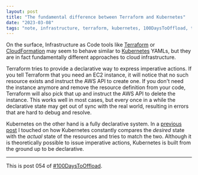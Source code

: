 ```yaml
---
layout: post
title: "The fundamental difference between Terraform and Kubernetes"
date: "2023-03-08"
tags: "note, infrastructure, terraform, kubernetes, 100DaysToOffload, tech"
---
```


On the surface, Infrastructure as Code tools like [Terraform](https://www.terraform.io/) or [CloudFormation](https://aws.amazon.com/de/cloudformation/) may seem to behave similar to [Kubernetes](https://kubernetes.io/) YAMLs, but they are in fact fundamentally different approaches to cloud infrastructure.

Terraform tries to provide a declarative way to express imperative actions. If you tell Terraform that you need an EC2 instance, it will notice that no such resource exists and instruct the AWS API to create one. If you don't need the instance anymore and remove the resource definition from your code, Terraform will also pick that up and instruct the AWS API to delete the instance. This works well in most cases, but every once in a while the declarative state may get out of sync with the real world, resulting in errors that are hard to debug and resolve.

Kubernetes on the other hand is a fully declarative system. In a [previous post](/posts/2022-09-22-kubernetes-is-a-domain-specific-database) I touched on how Kubernetes constantly compares the *desired* state with the *actual* state of the resources and tries to match the two. Although it is theoretically possible to issue imperative actions, Kubernetes is built from the ground up to be declarative.

---

This is post 054 of [#100DaysToOffload](https://100daystooffload.com/).
